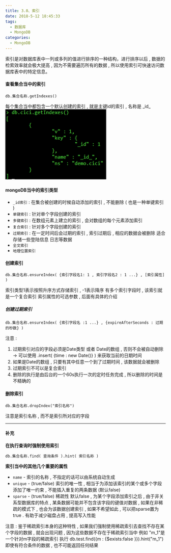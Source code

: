 ```yaml
---
title: 3.0、索引
date: 2018-5-12 18:45:33
tags: 
  - 数据库
  - MongoDB
categories: 
  - MongoDB
---
```


索引是对数据库表中一列或多列的值进行排序的一种结构，进行排序以后 , 数据的检索效率就会极大提高 , 因为不需要遍历所有的数据 , 所以使用索引可快速访问数据库表中的特定信息。
<!-- more -->

#### 查看集合当中的索引
```
db.集合名称.getIndexes()
```
每个集合当中都包含一个默认创建的索引 , 就是主键id的索引 , 名称是 \_id\_
![getIndexes](/images/MongoDB/getIndexes.png)

#### mongoDB当中的索引类型
+ `_id索引` : 在集合被创建的时候自动添加的索引 , 不能删除 ( 也是一种单键索引 )
+ `单键索引` : 针对单个字段创建的索引
+ `多键索引` : 在数组元素上建立的索引 , 会对数组的每个元素添加索引
+ `复合索引` : 针对多个字段创建的索引
+ `过期索引` : 在一定时间后会过期的索引 , 索引过期后 , 相应的数据会被删除
适合存储一些登陆信息 日志等数据
+ `全文索引`
+ `地理位置索引`


#### 创建索引
```
db.集合名称.ensureIndex( {索引字段名1: 1 , 索引字段名2 : 1 ...} , [索引属性] )
```
索引类型1表示按照升序方式存储索引 , -1表示降序
有多个索引字段时 , 该索引就是一个复合索引
索引属性的可选参数 , 后面有具体的介绍
##### 创建过期索引
```
db.集合名称.ensureIndex( {索引字段名 :1 ...} , {expireAfterSeconds : 过期的秒数} )
```
注意 : 
1. 过期索引对应的字段必须是Date类型 或者 Date的数组 , 否则不会被自动删除
-> 可以使用 .insert( {time : new Date()} ) 来获取当前的日期时间
2. 如果是Date的数组 , 只要有其中任意一个到了过期时间 , 该数据就会被删除
3. 过期索引不可以是复合索引
4. 删除的执行是由后台的一个60s执行一次的定时任务完成 , 所以删除的时间是不精确的

#### 删除索引
```
db.集合名称.dropIndex("索引名称")
```
注意是索引名称 , 而不是索引所对应的字段

---
#### 补充
**在执行查询时强制使用索引**
```
db.集合名称.find( 查询条件 ).hint( 索引名称 )
```

**索引当中的其他几个重要的属性**
+ `name` - 索引的名称 , 不指定的话可以由系统自动生成
+ `unique` - (true/false) 索引的唯一性 , 相当于为添加该索引的某个或多个字段添加了唯一约束 , 不能插入重复的两条数据 (默认false)
+ `sparse` - (true/false) 稀疏性 默认false , 为某个字段添加索引之后 , 由于非关系型数据库的特点 , 某条数据可能并不包含该字段的键值对数据 , 如果在非稀疏的模式下 , 也会为该数据创建索引 , 如果不希望如此 , 可以把sparse置为true . 有助于减少磁盘占用 , 提高写入性能

注意 : 鉴于稀疏索引本身的这种特性 , 如果我们强制使用稀疏索引去查找不存在某个字段的数据 , 就会出现问题 , 因为这些数据不存在于稀疏索引当中
例如 "m_1"是一个针对m字段的稀疏索引
执行 db.test.find({m : {$exists:false }}).hint("m_1")
即使有符合条件的数据 , 也不可能返回任何结果
